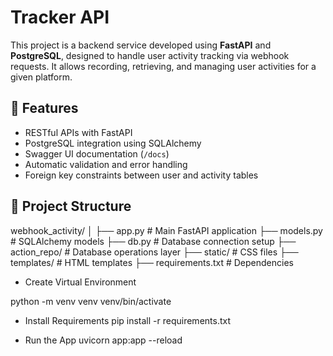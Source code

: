 # Tracker API

This project is a backend service developed using **FastAPI** and **PostgreSQL**, designed to handle user activity tracking via webhook requests. It allows recording, retrieving, and managing user activities for a given platform.

## 🚀 Features

- RESTful APIs with FastAPI
- PostgreSQL integration using SQLAlchemy
- Swagger UI documentation (`/docs`)
- Automatic validation and error handling
- Foreign key constraints between user and activity tables

## 📂 Project Structure

webhook_activity/
│
├── app.py # Main FastAPI application
├── models.py # SQLAlchemy models
├── db.py # Database connection setup
├── action_repo/ # Database operations layer
├── static/ # CSS files
├── templates/ # HTML templates
├── requirements.txt # Dependencies


- Create Virtual Environment

python -m venv venv
venv/bin/activate 

- Install Requirements
pip install -r requirements.txt

- Run the App
uvicorn app:app --reload
